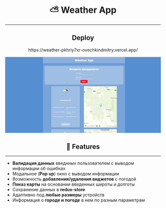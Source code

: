 <h1 align="center">⛅ Weather App</h1>

<hr/>

<h2 align="center">Deploy</h2>

<div align="center">https://weather-pkhriy7xr-ovechkindmitry.vercel.app/</div>

![weather app cover](/markdown-images/page-result.jpg)

<h2 align="center">🚀 Features</h2> 
<hr/>

- **Валидация данных** введнных пользователем с выводом информации об ошибках
- Модальное (**Pop up**) окно с выводом информации
- Возможность **добавления/удаления виджетов** с погодой
- **Показ карты** на основании введенных широты и долготы
- Сохранение данных в **redux-store**
- Адаптивно под **любые размеры** устройств
- Информация о **городе и погоде** в нем по разным параметрам 
